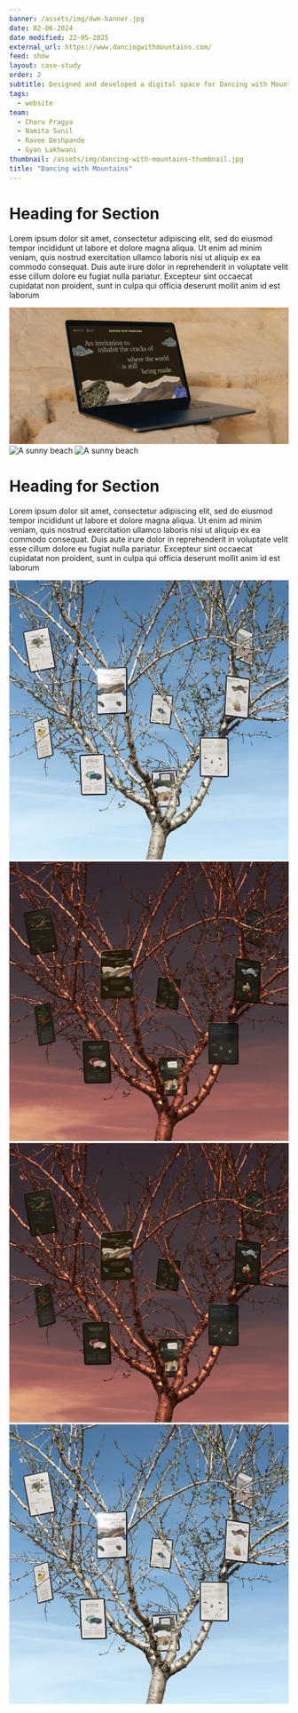```yaml
---
banner: /assets/img/dwm-banner.jpg
date: 02-06-2024
date modified: 22-05-2025
external_url: https://www.dancingwithmountains.com/
feed: show
layout: case-study
order: 2
subtitle: Designed and developed a digital space for Dancing with Mountains that translates radical philosophies into an exploratory web experience.
tags:
  - website
team:
  - Charu Pragya
  - Namita Sunil
  - Ravee Deshpande
  - Gyan Lakhwani
thumbnail: /assets/img/dancing-with-mountains-thumbnail.jpg
title: "Dancing with Mountains"
---
```


# Heading for Section

Lorem ipsum dolor sit amet, consectetur adipiscing elit, sed do eiusmod tempor incididunt ut labore et dolore magna aliqua. Ut enim ad minim veniam, quis nostrud exercitation ullamco laboris nisi ut aliquip ex ea commodo consequat. Duis aute irure dolor in reprehenderit in voluptate velit esse cillum dolore eu fugiat nulla pariatur. Excepteur sint occaecat cupidatat non proident, sunt in culpa qui officia deserunt mollit anim id est laborum

<div class="img-grid">
<img src="../assets/img/dwm-5.jpg" alt="A sunny beach">
</div>

<div class="img-grid">
<img src="../assets/img/dwm-1.gif" alt="A sunny beach">
<img src="../assets/img/dwm-2.gif" alt="A sunny beach">
</div>

# Heading for Section

Lorem ipsum dolor sit amet, consectetur adipiscing elit, sed do eiusmod tempor incididunt ut labore et dolore magna aliqua. Ut enim ad minim veniam, quis nostrud exercitation ullamco laboris nisi ut aliquip ex ea commodo consequat. Duis aute irure dolor in reprehenderit in voluptate velit esse cillum dolore eu fugiat nulla pariatur. Excepteur sint occaecat cupidatat non proident, sunt in culpa qui officia deserunt mollit anim id est laborum

<div class="img-grid">
<img class="light-only" src="../assets/img/dwm-3.jpg" alt="A sunny beach">
<img class="dark-only" src="../assets/img/dwm-4.jpg" alt="A sunny beach">
<img class="light-only" src="../assets/img/dwm-4.jpg" alt="A sunny beach">
<img class="dark-only" src="../assets/img/dwm-3.jpg" alt="A sunny beach">
</div>

